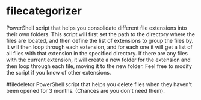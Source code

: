 # filecategorizer
PowerShell script that helps you consolidate different file extensions into their own folders.
This script will first set the path to the directory where the files are located, and then define the list of extensions to group the files by. It will then loop through each extension, and for each one it will get a list of all files with that extension in the specified directory. If there are any files with the current extension, it will create a new folder for the extension and then loop through each file, moving it to the new folder. Feel free to modify the script if you know of other extensions.


#filedeletor
PowerShell script that helps you delete files when they haven't been opened for 3 months. (Chances are you don't need them).
